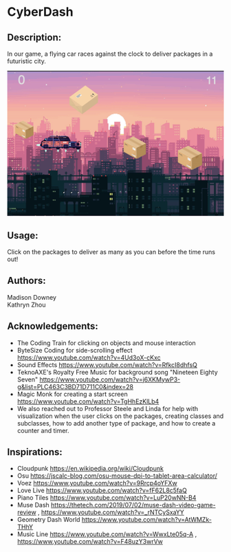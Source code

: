 # CyberDash
## Description:
In our game, a flying car races against the clock to deliver packages in a futuristic city.

![Game Image](https://github.com/MadisonD2024/Project-II-Code/blob/master/Gamepicture.png)

## Usage:
Click on the packages to deliver as many as you can before the time runs out!

## Authors:
Madison Downey\
Kathryn Zhou

## Acknowledgements:
- The Coding Train for clicking on objects and mouse interaction
- ByteSize Coding for side-scrolling effect https://www.youtube.com/watch?v=4Ud3oX-cKxc 
- Sound Effects https://www.youtube.com/watch?v=RfkcI8dhfsQ 
- TeknoAXE's Royalty Free Music for background song "Nineteen Eighty Seven" https://www.youtube.com/watch?v=j6XKMywP3-g&list=PLC463C3BD71D711C0&index=28 
- Magic Monk for creating a start screen https://www.youtube.com/watch?v=TgHhEzKlLb4 
- We also reached out to Professor Steele and Linda for help with visualization when the user clicks on the packages, creating classes and subclasses, how to add another type of package, and how to create a counter and timer.

## Inspirations:
- Cloudpunk https://en.wikipedia.org/wiki/Cloudpunk 
- Osu https://jscalc-blog.com/osu-mouse-dpi-to-tablet-area-calculator/ 
- Voez https://www.youtube.com/watch?v=9Rrcp4oYFXw 
- Love Live https://www.youtube.com/watch?v=fF62L8c5faQ 
- Piano Tiles https://www.youtube.com/watch?v=LuP20wNN-B4 
- Muse Dash https://thetech.com/2019/07/02/muse-dash-video-game-review , https://www.youtube.com/watch?v=_rNTCySxaYY 
- Geometry Dash World https://www.youtube.com/watch?v=AtWMZk-THhY 
- Music Line https://www.youtube.com/watch?v=WwxLte05q-A , https://www.youtube.com/watch?v=F48uzY3wrVw 
